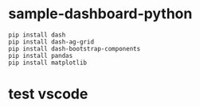 # sample-dashboard-python

```
pip install dash
pip install dash-ag-grid
pip install dash-bootstrap-components
pip install pandas
pip install matplotlib
```

# test vscode